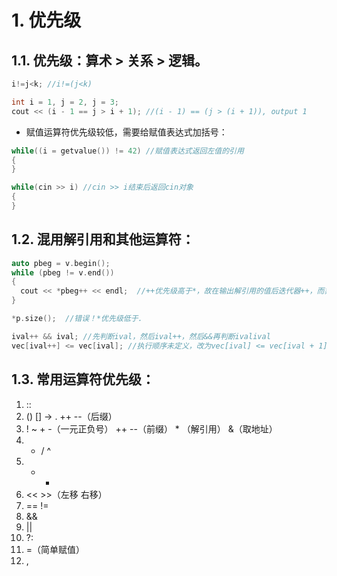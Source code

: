 # 1. 优先级
## 1.1. **优先级：算术 > 关系 > 逻辑**。
```C++
i!=j<k; //i!=(j<k)

int i = 1, j = 2, j = 3;
cout << (i - 1 == j > i + 1); //(i - 1) == (j > (i + 1)), output 1
```
- 赋值运算符优先级较低，需要给赋值表达式加括号：
```C++
while((i = getvalue()) != 42) //赋值表达式返回左值的引用
{
}

while(cin >> i) //cin >> i结束后返回cin对象
{
}
```
## 1.2. **混用解引用和其他运算符：**
```C++
auto pbeg = v.begin();
while (pbeg != v.end())
{
  cout << *pbeg++ << endl;  //++优先级高于*，故在输出解引用的值后迭代器++，而非所指内容++
}

*p.size();  //错误！*优先级低于.
```

```C++
ival++ && ival; //先判断ival，然后ival++，然后&&再判断ivalival
vec[ival++] <= vec[ival]; //执行顺序未定义，改为vec[ival] <= vec[ival + 1]
```

## 1.3. 常用运算符优先级：
1. ::
2. () [] -> . ++ --（后缀）
3. ! ~ + -（一元正负号） ++ --（前缀） * （解引用） &（取地址）
4. * / ^
5. + -
6. << >>（左移 右移）
7. == !=
8. &&
9. ||
10. ?:
11. =（简单赋值）
12. ,
